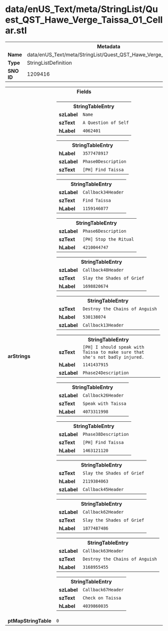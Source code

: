 <h1>data/enUS_Text/meta/StringList/Quest_QST_Hawe_Verge_Taissa_01_Cellar.stl</h1><table><tr><th colspan="100%">Metadata</th></tr><tr><td><b>Name</b></td><td>data/enUS_Text/meta/StringList/Quest_QST_Hawe_Verge_Taissa_01_Cellar.stl</td></tr><tr><td><b>Type</b></td><td>StringListDefinition</td></tr><tr><td><b>SNO ID</b></td><td>1209416</td></tr></table>

<table><tr><th colspan="100%">Fields</th></tr><tr><td><b>arStrings</b></td><td><table><tr><th colspan="100%">StringTableEntry</th></tr><tr><td><b>szLabel</b></td><td><code>Name</code></td></tr><tr><td><b>szText</b></td><td><code>A Question of Self</code></td></tr><tr><td><b>hLabel</b></td><td><code>4062401</code></td></tr></table>


<table><tr><th colspan="100%">StringTableEntry</th></tr><tr><td><b>hLabel</b></td><td><code>3577478917</code></td></tr><tr><td><b>szLabel</b></td><td><code>Phase0Description</code></td></tr><tr><td><b>szText</b></td><td><code>[PH] Find Taissa</code></td></tr></table>


<table><tr><th colspan="100%">StringTableEntry</th></tr><tr><td><b>szLabel</b></td><td><code>Callback34Header</code></td></tr><tr><td><b>szText</b></td><td><code>Find Taissa</code></td></tr><tr><td><b>hLabel</b></td><td><code>1159146077</code></td></tr></table>


<table><tr><th colspan="100%">StringTableEntry</th></tr><tr><td><b>szLabel</b></td><td><code>Phase6Description</code></td></tr><tr><td><b>szText</b></td><td><code>[PH] Stop the Ritual</code></td></tr><tr><td><b>hLabel</b></td><td><code>4210044747</code></td></tr></table>


<table><tr><th colspan="100%">StringTableEntry</th></tr><tr><td><b>szLabel</b></td><td><code>Callback48Header</code></td></tr><tr><td><b>szText</b></td><td><code>Slay the Shades of Grief</code></td></tr><tr><td><b>hLabel</b></td><td><code>1698820674</code></td></tr></table>


<table><tr><th colspan="100%">StringTableEntry</th></tr><tr><td><b>szText</b></td><td><code>Destroy the Chains of Anguish</code></td></tr><tr><td><b>hLabel</b></td><td><code>530138074</code></td></tr><tr><td><b>szLabel</b></td><td><code>Callback13Header</code></td></tr></table>


<table><tr><th colspan="100%">StringTableEntry</th></tr><tr><td><b>szText</b></td><td><code>[PH] I should speak with Taissa to make sure that she's not badly injured.</code></td></tr><tr><td><b>hLabel</b></td><td><code>1141437915</code></td></tr><tr><td><b>szLabel</b></td><td><code>Phase24Description</code></td></tr></table>


<table><tr><th colspan="100%">StringTableEntry</th></tr><tr><td><b>szLabel</b></td><td><code>Callback26Header</code></td></tr><tr><td><b>szText</b></td><td><code>Speak with Taissa</code></td></tr><tr><td><b>hLabel</b></td><td><code>4073311998</code></td></tr></table>


<table><tr><th colspan="100%">StringTableEntry</th></tr><tr><td><b>szLabel</b></td><td><code>Phase38Description</code></td></tr><tr><td><b>szText</b></td><td><code>[PH] Find Taissa</code></td></tr><tr><td><b>hLabel</b></td><td><code>1463121120</code></td></tr></table>


<table><tr><th colspan="100%">StringTableEntry</th></tr><tr><td><b>szText</b></td><td><code>Slay the Shades of Grief</code></td></tr><tr><td><b>hLabel</b></td><td><code>2119384063</code></td></tr><tr><td><b>szLabel</b></td><td><code>Callback45Header</code></td></tr></table>


<table><tr><th colspan="100%">StringTableEntry</th></tr><tr><td><b>szLabel</b></td><td><code>Callback62Header</code></td></tr><tr><td><b>szText</b></td><td><code>Slay the Shades of Grief</code></td></tr><tr><td><b>hLabel</b></td><td><code>1877487486</code></td></tr></table>


<table><tr><th colspan="100%">StringTableEntry</th></tr><tr><td><b>szLabel</b></td><td><code>Callback63Header</code></td></tr><tr><td><b>szText</b></td><td><code>Destroy the Chains of Anguish</code></td></tr><tr><td><b>hLabel</b></td><td><code>3168955455</code></td></tr></table>


<table><tr><th colspan="100%">StringTableEntry</th></tr><tr><td><b>szLabel</b></td><td><code>Callback67Header</code></td></tr><tr><td><b>szText</b></td><td><code>Check on Taissa</code></td></tr><tr><td><b>hLabel</b></td><td><code>4039860035</code></td></tr></table>


</td></tr><tr><td><b>ptMapStringTable</b></td><td><code>0</code></td></tr></table>

